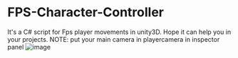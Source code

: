 # FPS-Character-Controller
It's a C# script for Fps player movements in unity3D.
Hope it can help you in your projects.
NOTE:
put your main camera in playercamera in inspector panel
![image](https://user-images.githubusercontent.com/67829636/145675622-117fa4a3-e926-4469-b9c9-a18c74d62f35.png)
